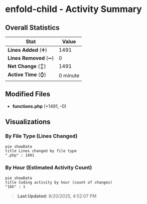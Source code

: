 # enfold-child - Activity Summary 

## Overall Statistics

| Stat                   | Value                                                             |
| ---------------------- | ----------------------------------------------------------------- |
| **Lines Added** (➕)   | 1491                                          |
| **Lines Removed** (➖) | 0                                        |
| **Net Change** (↕)    | 1491                |
| **Active Time** (⌚)   | 0 minute |


## Modified Files
- **functions.php** (+1491, -0)

## Visualizations

### By File Type (Lines Changed)

```mermaid
pie showData
title Lines changed by file type
".php" : 1491
```

### By Hour (Estimated Activity Count)

```mermaid
pie showData
title Coding activity by hour (count of changes)
"16h" : 1
```


> **Last Updated:** 8/20/2025, 4:52:07 PM